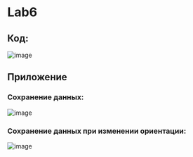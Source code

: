 # Lab6

## Код:

![image](https://user-images.githubusercontent.com/96322664/146626294-8ebd6254-bb70-49d5-85f3-1e92f5885f56.png)

## Приложение
### Сохранение данных:
![image](https://user-images.githubusercontent.com/96322664/146626371-d81c3794-8adb-4e39-bf0b-dd8600717cdf.png)

### Сохранение данных при изменении ориентации:

![image](https://user-images.githubusercontent.com/96322664/146626388-906a1d3e-366f-4434-a0d0-8fb2cd08fb46.png)

